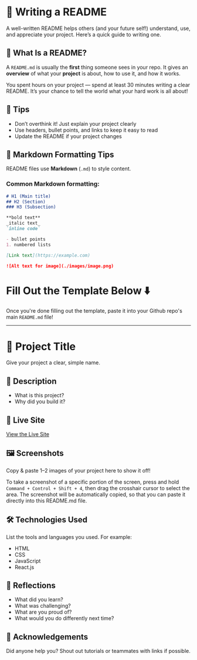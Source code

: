# 📝 Writing a README

A well-written README helps others (and your future self!) understand, use, and appreciate your project. Here’s a quick guide to writing one.



## 📌 What Is a README?

A `README.md` is usually the **first** thing someone sees in your repo. It gives an **overview** of what your **project** is about, how to use it, and how it works.

You spent hours on your project — spend at least 30 minutes writing a clear README.
It’s your chance to tell the world what your hard work is all about!



## 🧹 Tips

- Don’t overthink it! Just explain your project clearly
- Use headers, bullet points, and links to keep it easy to read
- Update the README if your project changes



## 🎨 Markdown Formatting Tips

README files use **Markdown** (`.md`) to style content.

### Common Markdown formatting:

```markdown
# H1 (Main title)
## H2 (Section)
### H3 (Subsection)

**bold text**  
_italic text_  
`inline code`  

- bullet points
1. numbered lists

[Link text](https://example.com)

![Alt text for image](./images/image.png)
```

# Fill Out the Template Below ⬇️ 
Once you're done filling out the template, paste it into your Github repo's main `README.md` file! 

---

# 📝 Project Title

Give your project a clear, simple name.


## 📌 Description

- What is this project?
- Why did you build it?


## 🚀 Live Site

[View the Live Site](https://your-project.netlify.app)


## 🖼️ Screenshots

Copy & paste 1–2 images of your project here to show it off! 

To take a screenshot of a specific portion of the screen, press and hold `Command + Control + Shift + 4`, then drag the crosshair cursor to select the area. The screenshot will be automatically copied, so that you can paste it directly into this README.md file. 


## 🛠️ Technologies Used

List the tools and languages you used. For example:

- HTML
- CSS
- JavaScript
- React.js


## 💭 Reflections

- What did you learn?
- What was challenging?
- What are you proud of?
- What would you do differently next time?


## 🙌 Acknowledgements

Did anyone help you? Shout out tutorials or teammates with links if possible. 
